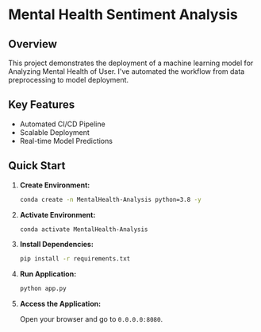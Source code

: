 # Mental Health Sentiment Analysis

## Overview
This project demonstrates the deployment of a machine learning model for Analyzing Mental Health of User. I've automated the workflow from data preprocessing to model deployment.

## Key Features
- Automated CI/CD Pipeline
- Scalable Deployment
- Real-time Model Predictions
  
<!-- ## Demo Video
[Watch the demo on YouTube](https://youtu.be/lkKLTN5dH40) -->

## Quick Start

1. **Create Environment:**

    ```bash
    conda create -n MentalHealth-Analysis python=3.8 -y
    ```

2. **Activate Environment:**

    ```bash
    conda activate MentalHealth-Analysis
    ```

3. **Install Dependencies:**

    ```bash
    pip install -r requirements.txt
    ```

4. **Run Application:**

    ```bash
    python app.py
    ```

5. **Access the Application:**
   
    Open your browser and go to `0.0.0.0:8080`.